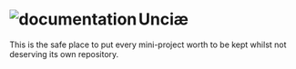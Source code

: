 # Unciæ <a href="https://github.com/streambinder/unciae"><img alt="documentation" align="left" src="https://github.com/streambinder.png?size=96"></a>

This is the safe place to put every mini-project worth to be kept whilst not deserving its own repository.
